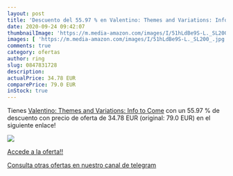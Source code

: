 ```yaml
---
layout: post
title: 'Descuento del 55.97 % en Valentino: Themes and Variations: Info t'
date: 2020-09-24 09:42:07
thumbnailImage: 'https://m.media-amazon.com/images/I/51hLdBe9S-L._SL200_.jpg'
images: [ 'https://m.media-amazon.com/images/I/51hLdBe9S-L._SL200_.jpg' ]
comments: true
category: ofertas
author: ring
slug: 0847831728
description:
actualPrice: 34.78 EUR
comparePrice: 79.0 EUR
inStock: true
---
```


Tienes [Valentino: Themes and Variations: Info to Come](https://www.amazon.com/dp/0847831728/?tag=redken08-20) con un 55.97 % de descuento con precio de oferta de 34.78 EUR (original: 79.0 EUR) en el siguiente enlace!

[![](https://m.media-amazon.com/images/I/51hLdBe9S-L._SL200_.jpg)](https://www.amazon.com/dp/0847831728/?tag=redken08-20)

[Accede a la oferta!!](https://www.amazon.com/dp/0847831728/?tag=redken08-20)

[Consulta otras ofertas en nuestro canal de telegram](https://t.me/s/ofertas25)
